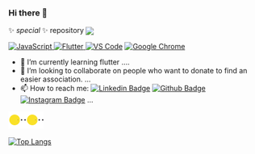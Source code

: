 ### Hi there 👋
✨ _special_ ✨ repository 
<img align="center" src="https://profile-counter.glitch.me/diegoemanuel/count.svg">
<div>
<a target="_blank" rel="noopener noreferrer" href="https://user-images.githubusercontent.com/1680157/87443764-4af82c80-c5cc-11ea-82c2-c368ee12cf6d.png"><img alt="JavaScript" title="JavaScript" src="https://user-images.githubusercontent.com/1680157/87443764-4af82c80-c5cc-11ea-82c2-c368ee12cf6d.png" height="24" style="max-width: 100%;">  <a target="_blank" rel="noopener noreferrer" href="https://user-images.githubusercontent.com/1680157/87443756-49c6ff80-c5cc-11ea-9052-ecd76bb5ce81.png"><img alt="Flutter" title="Flutter" src="https://user-images.githubusercontent.com/1680157/87443756-49c6ff80-c5cc-11ea-9052-ecd76bb5ce81.png" height="24" style="max-width: 100%;"> </a> </a> <a target="_blank" rel="noopener noreferrer" href="https://user-images.githubusercontent.com/1680157/87443751-492e6900-c5cc-11ea-9854-f82d4d921133.png"><img alt="VS Code" title="VS Code" src="https://user-images.githubusercontent.com/1680157/87443751-492e6900-c5cc-11ea-9854-f82d4d921133.png" height="24" style="max-width: 100%;"></a> <a target="_blank" rel="noopener noreferrer" href="https://user-images.githubusercontent.com/1680157/87443745-47fd3c00-c5cc-11ea-878f-44f34572775e.png"><img alt="Google Chrome" title="Google Chrome" src="https://user-images.githubusercontent.com/1680157/87443745-47fd3c00-c5cc-11ea-878f-44f34572775e.png" height="24" style="max-width: 100%;"></a> 
 

- 🌱 I’m currently learning flutter  ....
- 👯 I’m looking to collaborate on people who want to donate to find an easier association. ...
- 📫 How to reach me: 
[![Linkedin Badge](https://img.shields.io/badge/-Diego%20Emanuel-6633cc?style=flat-square&logo=Linkedin&logoColor=white&link=https://www.linkedin.com/in/diego-emanuel-69ab4a162/)](https://www.linkedin.com/in/diego-emanuel-69ab4a162/) 
[![Github Badge](https://img.shields.io/badge/-Diego%20Emanuel-6633cc?style=flat-square&logo=Github&logoColor=white&link=https://github.com/DiegoEmanuel/)](https://github.com/DiegoEmanuel/) 
[![Instagram Badge](https://img.shields.io/badge/-Diego%20Emanuel-6633cc?style=flat-square&logo=Instagram&logoColor=white&link=https://instagram.com/diego.efc/)](https://instagram.com/diego.efc/)  ...
</div>
<img src="https://raw.githubusercontent.com/Aniket965/Aniket965/master/pacman.svg?sanitize=true" width="35" height="35"><img src="https://raw.githubusercontent.com/Aniket965/Aniket965/master/pacman.svg?sanitize=true" width="35" height="35">

[![Top Langs](https://github-readme-stats.vercel.app/api/top-langs/?username=DiegoEmanuel&layout=compact&text_color=daf7dc&bg_color=151515)](https://github.com/DiegoEmanuel/github-readme-stats) 
